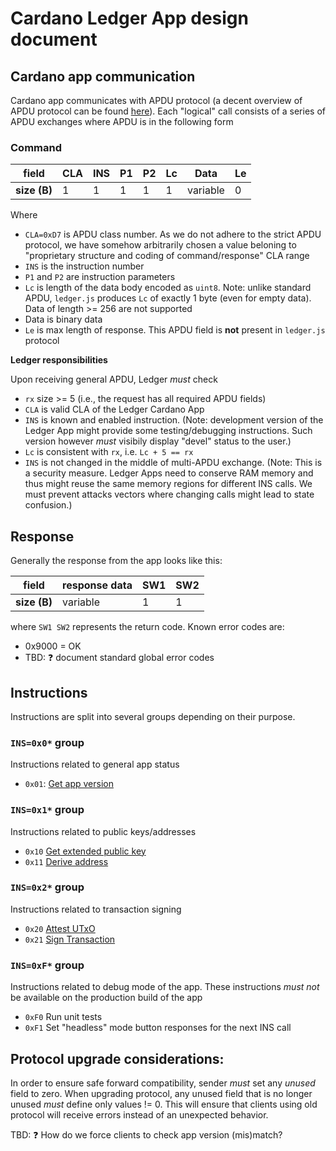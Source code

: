 # Cardano Ledger App design document


## Cardano app communication
Cardano app communicates with APDU protocol (a decent overview of APDU protocol can be found [here](http://cardwerk.com/smart-card-standard-iso7816-4-section-5-basic-organizations/#chap5_4)).
Each "logical" call consists of a series of APDU exchanges where APDU is in the following form

### Command

|field   |CLA|INS|P1 |P2 |Lc |Data| Le |
|--------|---|---|---|---|---|----|----|
|**size (B)**| 1 | 1 | 1 | 1 | 1 |variable |  0 |


Where
- `CLA=0xD7` is APDU class number. As we do not adhere to the strict APDU protocol, we have somehow arbitrarily chosen a value beloning to "proprietary structure and coding of command/response" CLA range
- `INS` is the instruction number
- `P1` and `P2` are instruction parameters
- `Lc` is length of the data body encoded as `uint8`. Note: unlike standard APDU, `ledger.js` produces `Lc` of exactly 1 byte (even for empty data). Data of length >= 256 are not supported
- Data is binary data
- `Le` is max length of response. This APDU field is **not** present in `ledger.js` protocol

**Ledger responsibilities**

Upon receiving general APDU, Ledger *must* check
- `rx` size >= 5 (i.e., the request has all required APDU fields)
- `CLA` is valid CLA of the Ledger Cardano App
- `INS` is known and enabled instruction. (Note: development version of the Ledger App might provide some testing/debugging instructions. Such version however *must* visibily display "devel" status to the user.)
- `Lc` is consistent with `rx`, i.e. `Lc + 5 == rx`
- `INS` is not changed in the middle of multi-APDU exchange. (Note: This is a security measure. Ledger Apps need to conserve RAM memory and thus might reuse the same memory regions for different INS calls. We must prevent attacks vectors where changing calls might lead to state confusion.)

## Response

Generally the response from the app looks like this:

|field| response data| SW1 | SW2 |
|-----|---|----|----|
|**size (B)**| variable | 1 | 1 |

where `SW1 SW2` represents the return code.
Known error codes are:
- 0x9000 = OK
- TBD: ❓ document standard global error codes


## Instructions

Instructions are split into several groups depending on their purpose.

### `INS=0x0*` group

Instructions related to general app status
- `0x01`: [Get app version](ins_get_app_version.md)

### `INS=0x1*` group

Instructions related to public keys/addresses

- `0x10` [Get extended public key](ins_get_extended_public_key.md)
- `0x11` [Derive address](ins_derive_address.md)

### `INS=0x2*` group

Instructions related to transaction signing

- `0x20` [Attest UTxO](ins_attest_utxo.md)
- `0x21` [Sign Transaction](ins_sign_tx.md)

### `INS=0xF*` group

Instructions related to debug mode of the app. These instructions *must not* be available on the production build of the app

- `0xF0` Run unit tests
- `0xF1` Set "headless" mode button responses for the next INS call

## Protocol upgrade considerations:

In order to ensure safe forward compatibility, sender *must* set any *unused* field to zero. When upgrading protocol, any unused field that is no longer unused *must* define only values != 0. This will ensure that clients using old protocol will receive errors instead of an unexpected behavior.

TBD: ❓ How do we force clients to check app version (mis)match?

